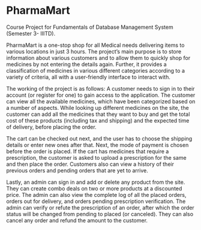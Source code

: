 # PharmaMart
Course Project for Fundamentals of Database Management System (Semester 3- IIITD). 

PharmaMart is a one-stop shop for all Medical needs delivering items to various locations in just 3 hours. The project’s main purpose is to store information about various customers and to allow them to quickly shop for medicines by not entering the details again. Further, it provides a classification of medicines in various different categories according to a variety of criteria, all with a user-friendly interface to interact with.

The working of the project is as follows:
A customer needs to sign in to their account (or register for one) to gain access to the application. The customer can view all the available medicines, which have been categorized based on a number of aspects. While looking up different medicines on the site, the customer can add all the medicines that they want to buy and get the total cost of these products (including tax and shipping) and the expected time of delivery, before placing the order. 

The cart can be checked out next, and the user has to choose the shipping details or enter new ones after that. Next, the mode of payment is chosen before the order is placed. If the cart has medicines that require a prescription, the customer is asked to upload a prescription for the same and then place the order. Customers also can view a history of their previous orders and pending orders that are yet to arrive.

Lastly, an admin can sign in and add or delete any product from the site. They can create combo deals on two or more products at a discounted price. The admin can also view the complete log of all the placed orders, orders out for delivery, and orders pending prescription verification. The admin can verify or refute the prescription of an order, after which the order status will be changed from pending to placed (or canceled). They can also cancel any order and refund the amount to the customer.
